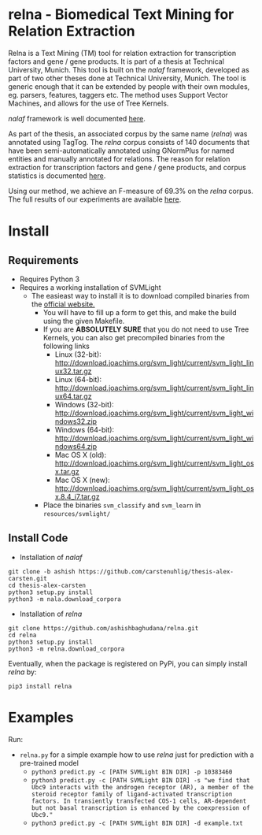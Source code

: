 # relna - Biomedical Text Mining for Relation Extraction
Relna is a Text Mining (TM) tool for relation extraction for transcription factors and gene / gene products. It is part of a thesis at Technical University, Munich. This tool is built on the _nalaf_ framework, developed as part of two other theses done at Technical University, Munich. The tool is generic enough that it can be extended by people with their own modules, eg. parsers, features, taggers etc. The method uses Support Vector Machines, and allows for the use of Tree Kernels.

_nalaf_ framework is well documented [here](https://github.com/carstenuhlig/thesis-alex-carsten).

As part of the thesis, an associated corpus by the same name (_relna_) was annotated using TagTog. The _relna_ corpus consists of 140 documents that have been semi-automatically annotated using GNormPlus for named entities and manually annotated for relations. The reason for relation extraction for transcription factors and gene / gene products, and corpus statistics is documented [here](https://github.com/ashishbaghudana/relna/wiki/Corpus).

Using our method, we achieve an F-measure of 69.3% on the _relna_ corpus. The full results of our experiments are available [here](https://github.com/ashishbaghudana/relna/wiki/Results).

<!-- ![Pipeline diagram](https://www.lucidchart.com/publicSegments/view/558052b8-fcf0-4e3b-a6b4-05990a008f2c/image.png) -->

# Install

##  Requirements

* Requires Python 3
* Requires a working installation of SVMLight
    * The easieast way to install it is to download compiled binaries from the [official website.](http://disi.unitn.it/moschitti/TK1.2-software/download.html)
      * You will have to fill up a form to get this, and make the build using the given Makefile.
      * If you are **ABSOLUTELY SURE** that you do not need to use Tree Kernels, you can also get precompiled binaries from the following links
        * Linux (32-bit): http://download.joachims.org/svm_light/current/svm_light_linux32.tar.gz
        * Linux (64-bit): http://download.joachims.org/svm_light/current/svm_light_linux64.tar.gz
        * Windows (32-bit): http://download.joachims.org/svm_light/current/svm_light_windows32.zip
        * Windows (64-bit): http://download.joachims.org/svm_light/current/svm_light_windows64.zip
        * Mac OS X (old): http://download.joachims.org/svm_light/current/svm_light_osx.tar.gz
        * Mac OS X (new): http://download.joachims.org/svm_light/current/svm_light_osx.8.4_i7.tar.gz
      * Place the binaries `svm_classify` and `svm_learn` in `resources/svmlight/`

## Install Code

* Installation of _nalaf_

```
git clone -b ashish https://github.com/carstenuhlig/thesis-alex-carsten.git
cd thesis-alex-carsten
python3 setup.py install
python3 -m nala.download_corpora
```

* Installation of _relna_

```
git clone https://github.com/ashishbaghudana/relna.git
cd relna
python3 setup.py install
python3 -m relna.download_corpora
```

Eventually, when the package is registered on PyPi, you can simply install _relna_ by:

    pip3 install relna

# Examples
Run:
* `relna.py` for a simple example how to use _relna_ just for prediction with a pre-trained model
    * `python3 predict.py -c [PATH SVMLight BIN DIR] -p 10383460`
    * `python3 predict.py -c [PATH SVMLight BIN DIR] -s "we find that Ubc9 interacts with the androgen receptor (AR), a member of the steroid receptor family of ligand-activated transcription factors. In transiently transfected COS-1 cells, AR-dependent but not basal transcription is enhanced by the coexpression of Ubc9."`
    * `python3 predict.py -c [PATH SVMLight BIN DIR] -d example.txt`
